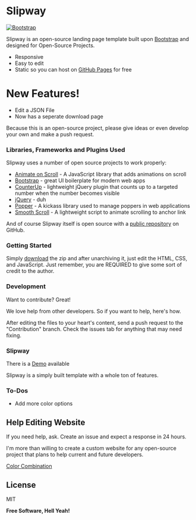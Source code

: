 # Slipway

[![Bootstrap](https://image.ibb.co/cj8yw5/powered_by_bootstrap.png)](https://getbootstrap.com/)

Slipway is an open-source landing page template built upon [Bootstrap] and designed for Open-Source Projects.

  - Responsive
  - Easy to edit
  - Static so you can host on [GitHub Pages] for free

# New Features!

  - Edit a JSON File
  - Now has a seperate download page


Because this is an open-source project, please give ideas or even develop your own and make a push request.

### Libraries, Frameworks and Plugins  Used

Slipway uses a number of open source projects to work properly:

* [Animate on Scroll] - A JavaScript library that adds animations on scroll
* [Bootstrap] - great UI boilerplate for modern web apps
* [CounterUp] - lightweight jQuery plugin that counts up to a targeted number when the number becomes visible
* [jQuery] - duh
* [Popper] - A kickass library used to manage poppers in web applications
* [Smooth Scroll] - A lightweight script to animate scrolling to anchor link

And of course Slipway itself is open source with a [public repository][SlipwayGIT]
 on GitHub.

### Getting Started

Simply [download] the zip and after unarchiving it, just edit the HTML, CSS, and JavaScript. Just remember, you are REQUIRED to give some sort of credit to the author.

### Development

Want to contribute? Great!

We love help from other developers. So if you want to help, here's how.

After editing the files to your heart's content, send a push request to the "Contribution" branch. Check the issues tab for anything that may need fixing.

### Slipway
There is a [Demo] available

Slipway is a simply built template with a whole ton of features.

### To-Dos

 - Add more color options

## Help Editing Website
If you need help, ask. Create an issue and expect a response in 24 hours.

I'm more than willing to create a custom website for any open-source project that plans to help current and future developers. 

[Color Combination]

License
----

MIT


**Free Software, Hell Yeah!**


   [slipway]: <https://rrenode.github.io/Slipway/>
   [SlipwayGIT]: <https://github.com/rrenode/Slipway>
   [Bootstrap]: <https://getbootstrap.com/>
   [GitHub Pages]: <https://pages.github.com/>
   [CounterUp]: <https://github.com/bfintal/Counter-Up>
   [jQuery]: <https://jquery.com/>
   [Animate on Scroll]: <https://michalsnik.github.io/aos/>
   [Smooth Scroll]: <https://github.com/cferdinandi/smooth-scroll>
   [Popper]: <https://popper.js.org/>
   [Demo]: <https://rrenode.github.io/Slipway>
   [Color Combination]: <https://www.canva.com/colors/combinations/sunset-at-sea/>
   [download]: <https://github.com/rrenode/Slipway/archive/gh-pages.zip>

